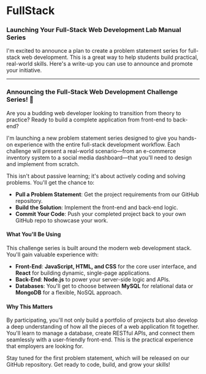 # FullStack
### Launching Your Full-Stack Web Development Lab Manual Series

I'm excited to announce a plan to create a problem statement series for full-stack web development. This is a great way to help students build practical, real-world skills. Here's a write-up you can use to announce and promote your initiative.

***

### **Announcing the Full-Stack Web Development Challenge Series!** 🚀

Are you a budding web developer looking to transition from theory to practice? Ready to build a complete application from front-end to back-end?

I'm launching a new problem statement series designed to give you hands-on experience with the entire full-stack development workflow. Each challenge will present a real-world scenario—from an e-commerce inventory system to a social media dashboard—that you'll need to design and implement from scratch.

This isn't about passive learning; it's about actively coding and solving problems. You'll get the chance to:

* **Pull a Problem Statement**: Get the project requirements from our GitHub repository.
* **Build the Solution**: Implement the front-end and back-end logic.
* **Commit Your Code**: Push your completed project back to your own GitHub repo to showcase your work.

#### **What You'll Be Using**

This challenge series is built around the modern web development stack. You'll gain valuable experience with:

* **Front-End**: **JavaScript, HTML, and CSS** for the core user interface, and **React** for building dynamic, single-page applications.
* **Back-End**: **Node.js** to power your server-side logic and APIs.
* **Databases**: You'll get to choose between **MySQL** for relational data or **MongoDB** for a flexible, NoSQL approach.

#### **Why This Matters**

By participating, you'll not only build a portfolio of projects but also develop a deep understanding of how all the pieces of a web application fit together. You'll learn to manage a database, create RESTful APIs, and connect them seamlessly with a user-friendly front-end. This is the practical experience that employers are looking for.

Stay tuned for the first problem statement, which will be released on our GitHub repository. Get ready to code, build, and grow your skills! 
